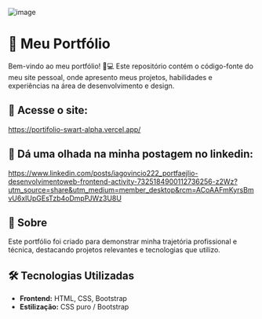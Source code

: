 ![image](https://github.com/user-attachments/assets/3dd72191-56fe-404a-ae33-e6437de4ef11)
# 🚀 Meu Portfólio  

Bem-vindo ao meu portfólio! 🎨💻 Este repositório contém o código-fonte do meu site pessoal, onde apresento meus projetos, habilidades e experiências na área de desenvolvimento e design.  
## 🔗 Acesse o site:
https://portifolio-swart-alpha.vercel.app/
## 🔗 Dá uma olhada na minha postagem no linkedin:
https://www.linkedin.com/posts/iagovincio222_portfaejlio-desenvolvimentoweb-frontend-activity-7325184900112736256-z2Wz?utm_source=share&utm_medium=member_desktop&rcm=ACoAAFmKyrsBmvU6xIUpGEsTzb4oDmpPJWz3U8U
## 📌 Sobre  
Este portfólio foi criado para demonstrar minha trajetória profissional e técnica, destacando projetos relevantes e tecnologias que utilizo.  

## 🛠️ Tecnologias Utilizadas  
- **Frontend:** HTML, CSS, Bootstrap
- **Estilização:** CSS puro / Bootstrap

